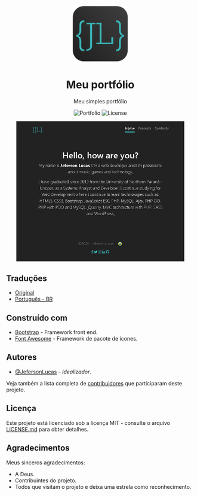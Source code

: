 <p align="center">
	<img src="../../assets/img/logo.png" width="150">
	<h1 align="center">Meu portfólio</h1>
	<p align="center">Meu simples portfólio</p>
	<p align="center">
    	<img src="https://img.shields.io/badge/Jeferson%20Lucas-My%20portfolio-blue" alt="Portfolio">
    	<img src="https://img.shields.io/badge/License-MIT-green" alt="License">
  	</p>
</p>

<p align="center">
	<img src="../../docs/capture.png" width="450">
</p>

## Traduções

* [Original](https://github.com/JefersonLucas/my-portfolio/blob/master/README.md)
* [Português - BR](https://github.com/JefersonLucas/my-portfolio/blob/master/translate/pt-br/README.md)

## Construído com

* [Bootstrap](https://getbootstrap.com/) - Framework front end.
* [Font Awesome](https://fontawesome.com/) - Framework de pacote de ícones.

## Autores

* [@JefersonLucas](https://github.com/JefersonLucas) - _Idealizador_.

Veja também a lista completa de [contribuidores](https://github.com/JefersonLucas/my-portfolio/contributors) que participaram deste projeto.

## Licença

Este projeto está licenciado sob a licença MIT - consulte o arquivo [LICENSE.md](https://github.com/JefersonLucas/my-portfolio/blob/master/LICENSE) para obter detalhes.

## Agradecimentos

Meus sinceros agradecimentos:

* A Deus.
* Contribuintes do projeto.
* Todos que visitam o projeto e deixa uma estrela como reconhecimento.
